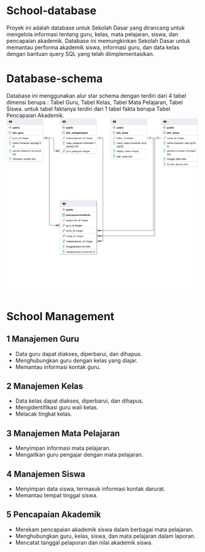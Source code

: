# School-database
Proyek ini adalah database untuk Sekolah Dasar yang dirancang untuk mengelola informasi tentang guru, kelas, mata pelajaran, siswa, dan pencapaian akademik. Database ini memungkinkan Sekolah Dasar untuk memantau performa akademik siswa, informasi guru, dan data kelas dengan bantuan query SQL yang telah diimplementasikan.

# Database-schema
Database ini menggunakan alur star schema dengan terdiri dari 4 tabel dimensi berupa : Tabel Guru, Tabel Kelas, Tabel Mata Pelajaran, Tabel Siswa. untuk tabel faktanya terdiri dari 1 tabel fakta berupa Tabel Pencapaian Akademik.
![beriukut rancangan ERD nya](ERD_School_Data_Base.png)


# School Management
## 1 Manajemen Guru

- Data guru dapat diakses, diperbarui, dan dihapus.
- Menghubungkan guru dengan kelas yang diajar.
- Memantau informasi kontak guru.

## 2 Manajemen Kelas

- Data kelas dapat diakses, diperbarui, dan dihapus.
- Mengidentifikasi guru wali kelas.
- Melacak tingkat kelas.
  
## 3 Manajemen Mata Pelajaran

- Menyimpan informasi mata pelajaran.
- Mengaitkan guru pengajar dengan mata pelajaran.

## 4 Manajemen Siswa

- Menyimpan data siswa, termasuk informasi kontak darurat.
- Memantau tempat tinggal siswa.

## 5 Pencapaian Akademik

- Merekam pencapaian akademik siswa dalam berbagai mata pelajaran.
- Menghubungkan guru, kelas, siswa, dan mata pelajaran dalam laporan.
- Mencatat tanggal pelaporan dan nilai akademik siswa.
